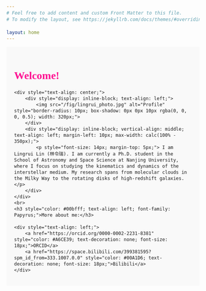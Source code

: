 ```yaml
---
# Feel free to add content and custom Front Matter to this file.
# To modify the layout, see https://jekyllrb.com/docs/themes/#overriding-theme-defaults

layout: home
---
```

<div style="background-color: #f9f9f9; padding: 20px;">
    <h1 style="color: #ff1493; font-weight: bold; font-family: Papyrus;">Welcome!</h1>

    <div style="text-align: center;">
        <div style="display: inline-block; text-align: left;">
            <img src="/fig/lingrui_photo.jpg" alt="Profile" style="border-radius: 10px; box-shadow: 0px 0px 10px rgba(0, 0, 0, 0.5); width: 320px;">
        </div>
        <div style="display: inline-block; vertical-align: middle; text-align: left; margin-left: 10px; max-width: calc(100% - 350px);">
            <p style="font-size: 14px; margin-top: 5px;"> I am Lingrui Lin (林令瑞). I am currently a Ph.D. student in the School of Astronomy and Space Science at Nanjing University, where I focus on studying the kinematics and dynamics of the interstellar medium. My research spans from molecular clouds in the Milky Way to the rotating disks of high-redshift galaxies.</p>
        </div>
    </div>
    <br>
    <h3 style="color: #00bfff; text-align: left; font-family: Papyrus;">More about me:</h3>

    <div style="text-align: left;">
        <a href="https://orcid.org/0000-0002-2231-8381" style="color: #A6CE39; text-decoration: none; font-size: 18px;">ORCID</a>
        <a href="https://space.bilibili.com/399381595?spm_id_from=333.1007.0.0" style="color: #00A1D6; text-decoration: none; font-size: 18px;">Bilibili</a>
    </div>
</div>

